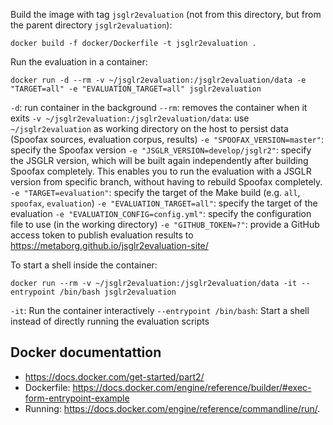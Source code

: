 
Build the image with tag `jsglr2evaluation` (not from this directory, but from the parent directory `jsglr2evaluation`):

```
docker build -f docker/Dockerfile -t jsglr2evaluation .
```

Run the evaluation in a container:

```
docker run -d --rm -v ~/jsglr2evaluation:/jsglr2evaluation/data -e "TARGET=all" -e "EVALUATION_TARGET=all" jsglr2evaluation
```

`-d`: run container in the background
`--rm`: removes the container when it exits
`-v ~/jsglr2evaluation:/jsglr2evaluation/data`: use `~/jsglr2evaluation` as working directory on the host to persist data (Spoofax sources, evaluation corpus, results)
`-e "SPOOFAX_VERSION=master"`: specify the Spoofax version
`-e "JSGLR_VERSION=develop/jsglr2"`: specify the JSGLR version, which will be built again independently after building Spoofax completely. This enables you to run the evaluation with a JSGLR version from specific branch, without having to rebuild Spoofax completely.
`-e "TARGET=evaluation"`: specify the target of the Make build (e.g. `all`, `spoofax`, `evaluation`)
`-e "EVALUATION_TARGET=all"`: specify the target of the evaluation
`-e "EVALUATION_CONFIG=config.yml"`: specify the configuration file to use (in the working directory)
`-e "GITHUB_TOKEN=?"`: provide a GitHub access token to publish evaluation results to https://metaborg.github.io/jsglr2evaluation-site/


To start a shell inside the container:

```
docker run --rm -v ~/jsglr2evaluation:/jsglr2evaluation/data -it --entrypoint /bin/bash jsglr2evaluation
```

`-it`: Run the container interactively
`--entrypoint /bin/bash`: Start a shell instead of directly running the evaluation scripts

## Docker documentattion

- https://docs.docker.com/get-started/part2/
- Dockerfile: https://docs.docker.com/engine/reference/builder/#exec-form-entrypoint-example
- Running: https://docs.docker.com/engine/reference/commandline/run/.

